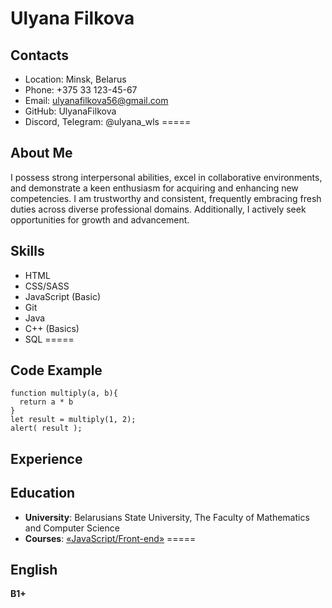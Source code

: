 # Ulyana Filkova
## Contacts
* Location: Minsk, Belarus
* Phone: +375 33 123-45-67
* Email: ulyanafilkova56@gmail.com
* GitHub: UlyanaFilkova
* Discord, Telegram: @ulyana_wls
=====
## About Me
I possess strong interpersonal abilities, excel in collaborative environments, and demonstrate a keen enthusiasm for acquiring and enhancing new competencies. I am trustworthy and consistent, frequently embracing fresh duties across diverse professional domains. Additionally, I actively seek opportunities for growth and advancement.
## Skills
* HTML
* CSS/SASS
* JavaScript (Basic)
* Git
* Java
* C++ (Basics)
* SQL
=====
## Code Example
```
function multiply(a, b){
  return a * b
}
let result = multiply(1, 2);
alert( result );
```
## Experience
## Education
* **University**: Belarusians State University, The Faculty of Mathematics and Computer Science
* **Courses**: [«JavaScript/Front-end»](https://rs.school/js/)
=====
## English
**B1+**
